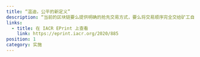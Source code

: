 ```yaml
---
title: “温迪，公平的新定义”
description: “当前的区块链要么提供明确的抢先交易方式，要么将交易顺序完全交给矿工自行决定。” 在本文中，Klaus Kursawe 提出了使用当地时间的区块链交易排序的公平性的新定义。
links:
  - title: 在 IACR EPrint 上查看
    link: https://eprint.iacr.org/2020/885
position: 1
category: 实施
---
```



